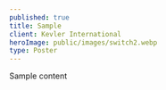 ```yaml
---
published: true
title: Sample
client: Kevler International
heroImage: public/images/switch2.webp
type: Poster
---
```

Sample content